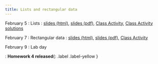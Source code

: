 ```yaml
---
title: Lists and rectangular data
---
```


February 5
: Lists
  : [slides (html)](https://sta279-s24.github.io/slides/lecture_8.html), [slides (pdf)](https://sta279-s24.github.io/slides/lecture_8.pdf), [Class Activity](https://sta279-s24.github.io/class_activities/ca_lecture_8.html), [Class Activity solutions](https://sta279-s24.github.io/class_activities/ca_lecture_8_solutions.html)

February 7
: Rectangular data
  : [slides (html)](https://sta279-s24.github.io/slides/lecture_9.html), [slides (pdf)](https://sta279-s24.github.io/slides/lecture_9.pdf), [Class Activity](https://sta279-s24.github.io/class_activities/ca_lecture_9.html)

February 9
: Lab day

: **Homework 4 released**{: .label .label-yellow }
